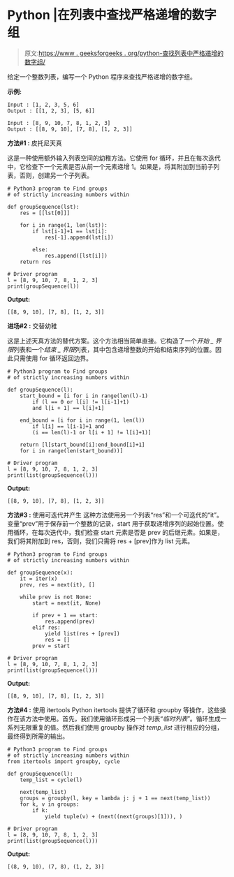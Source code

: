 # Python |在列表中查找严格递增的数字组

> 原文:[https://www . geeksforgeeks . org/python-查找列表中严格递增的数字组/](https://www.geeksforgeeks.org/python-find-groups-of-strictly-increasing-numbers-in-a-list/)

给定一个整数列表，编写一个 Python 程序来查找严格递增的数字组。

**示例:**

```
Input : [1, 2, 3, 5, 6]
Output : [[1, 2, 3], [5, 6]]

Input : [8, 9, 10, 7, 8, 1, 2, 3]
Output : [[8, 9, 10], [7, 8], [1, 2, 3]]

```

**方法#1 :** 皮托尼天真

这是一种使用额外输入列表空间的幼稚方法。它使用 for 循环，并且在每次迭代中，它检查下一个元素是否从前一个元素递增 1。如果是，将其附加到当前子列表，否则，创建另一个子列表。

```
# Python3 program to Find groups 
# of strictly increasing numbers within 

def groupSequence(lst):
    res = [[lst[0]]]

    for i in range(1, len(lst)):
        if lst[i-1]+1 == lst[i]:
            res[-1].append(lst[i])

        else:
            res.append([lst[i]])
    return res

# Driver program 
l = [8, 9, 10, 7, 8, 1, 2, 3]
print(groupSequence(l))
```

**Output:**

```
[[8, 9, 10], [7, 8], [1, 2, 3]]

```

**进场#2 :** 交替幼稚

这是上述天真方法的替代方案。这个方法相当简单直接。它构造了一个*开始 _ 界限*列表和一个*结束 _ 界限*列表，其中包含递增整数的开始和结束序列的位置。因此只需使用 for 循环返回边界。

```
# Python3 program to Find groups 
# of strictly increasing numbers within 

def groupSequence(l):
    start_bound = [i for i in range(len(l)-1)
        if (l == 0 or l[i] != l[i-1]+1)
        and l[i + 1] == l[i]+1]

    end_bound = [i for i in range(1, len(l))
        if l[i] == l[i-1]+1 and
        (i == len(l)-1 or l[i + 1] != l[i]+1)]

    return [l[start_bound[i]:end_bound[i]+1]
    for i in range(len(start_bound))]

# Driver program 
l = [8, 9, 10, 7, 8, 1, 2, 3]
print(list(groupSequence(l)))
```

**Output:**

```
[[8, 9, 10], [7, 8], [1, 2, 3]]

```

**方法#3 :** 使用可迭代并产生
这种方法使用另一个列表“res”和一个可迭代的“it”。变量“prev”用于保存前一个整数的记录，start 用于获取递增序列的起始位置。使用循环，在每次迭代中，我们检查 start 元素是否是 prev 的后继元素。如果是，我们将其附加到 res，否则，我们只需将 res + [prev]作为 list 元素。

```
# Python3 program to Find groups 
# of strictly increasing numbers within 

def groupSequence(x):
    it = iter(x)
    prev, res = next(it), []

    while prev is not None:
        start = next(it, None)

        if prev + 1 == start:
            res.append(prev)
        elif res:
            yield list(res + [prev])
            res = []
        prev = start

# Driver program 
l = [8, 9, 10, 7, 8, 1, 2, 3]
print(list(groupSequence(l)))
```

**Output:**

```
[[8, 9, 10], [7, 8], [1, 2, 3]]

```

**方法#4 :** 使用 itertools
Python itertools 提供了循环和 groupby 等操作，这些操作在该方法中使用。首先，我们使用循环形成另一个列表“*临时列表*”。循环生成一系列无限重复的值。然后我们使用 groupby 操作对 *temp_list* 进行相应的分组，最终得到所需的输出。

```
# Python3 program to Find groups 
# of strictly increasing numbers within 
from itertools import groupby, cycle

def groupSequence(l):
    temp_list = cycle(l)

    next(temp_list)
    groups = groupby(l, key = lambda j: j + 1 == next(temp_list))
    for k, v in groups:
        if k:
            yield tuple(v) + (next((next(groups)[1])), )

# Driver program 
l = [8, 9, 10, 7, 8, 1, 2, 3]
print(list(groupSequence(l)))
```

**Output:**

```
[(8, 9, 10), (7, 8), (1, 2, 3)]

```